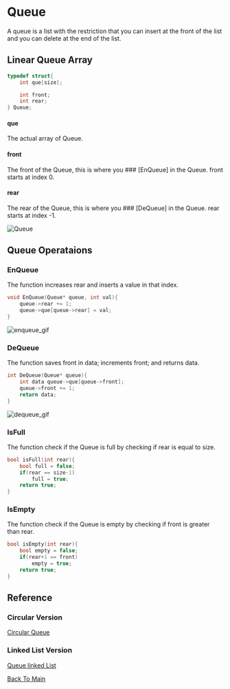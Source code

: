 # Queue

A queue is a list with the restriction that you can insert at the front of the list
and you can delete at the end of the list.

## Linear Queue Array
```c
typedef struct{
    int que[size];

    int front;
    int rear;
} Queue;
```
#### que
The actual array of Queue.

#### front
The front of the Queue, this is where you ### [EnQueue] in the Queue.
front starts at index 0.

#### rear
The rear of the Queue, this is where you ### [DeQueue] in the Queue.
rear starts at index -1.

![Queue](Images/queue.png)

## Queue Operataions
### EnQueue
The function increases rear and inserts a value in that index.
```c
void EnQueue(Queue* queue, int val){
    queue->rear += 1;
    queue->que[queue->rear] = val;
}
```
![enqueue_gif](Images/enqueue.gif)
### DeQueue
The function saves front in data; increments front; and returns data.
```c
int DeQueue(Queue* queue){
    int data queue->que[queue->front];
    queue->front += 1;
    return data;
}
```
![dequeue_gif](Images/dequeue.gif)

### IsFull
 The function check if the Queue is full by checking if rear is equal to size.
```c
bool isFull(int rear){
    bool full = false;
    if(rear == size-1)
        full = true;
    return true;
}
```

### IsEmpty
 The function check if the Queue is empty by checking if front is greater than rear.
```c
bool isEmpty(int rear){
    bool empty = false;
    if(rear+1 == front)
        empty = true;
    return true;
}
```
## Reference
### Circular Version
[Circular Queue](CQueue.md)
### Linked List Version
[Queue linked List](Queue_LinkedList.md)

[Back To Main](readme.md)
